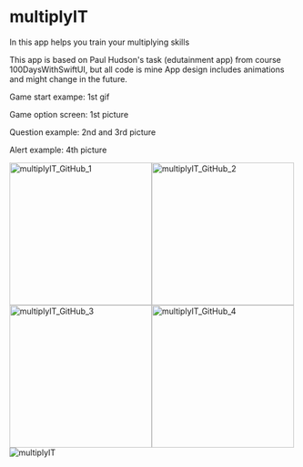 # multiplyIT
In this app helps you train your multiplying skills

This app is based on Paul Hudson's task (edutainment app) from course 100DaysWithSwiftUI, but all code is mine
App design includes animations and might change in the future.

Game start exampe: 1st gif

Game option screen: 1st picture

Question example: 2nd and 3rd picture

Alert example: 4th picture

<img width="250" alt="multiplyIT_GitHub_1" src="https://user-images.githubusercontent.com/111381938/225443967-ca34464f-d614-41e3-a95d-c7886aaa7765.png"><img width="250" alt="multiplyIT_GitHub_2" src="https://user-images.githubusercontent.com/111381938/225443984-4d0f5574-842e-41b0-a901-6dde6d5d6b66.png"><img width="250" alt="multiplyIT_GitHub_3" src="https://user-images.githubusercontent.com/111381938/225443997-e6564297-1c5c-48a6-b544-af189accdd8a.png"><img width="250" alt="multiplyIT_GitHub_4" src="https://user-images.githubusercontent.com/111381938/225444003-fe3737c0-3e26-4e19-8634-7c4db7c12ac1.png">
![multiplyIT](https://user-images.githubusercontent.com/111381938/225447499-7035023e-30f1-40a1-ba18-66b0f90f4f76.gif)



